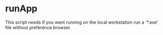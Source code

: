 # runApp
This script needs if you want running on the local workstation run a '*.exe' file without preference browser.
